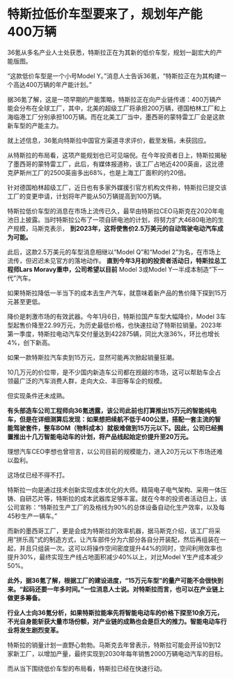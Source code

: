 # 特斯拉低价车型要来了，规划年产能400万辆

36氪从多名产业人士处获悉，特斯拉正在为其新的低价车型，规划一副宏大的产能版图。

“这款低价车型是一个小号Model Y。”消息人士告诉36氪，“特斯拉正在为其构建一个高达400万辆的年产能计划。”

据36氪了解，这是一项早期的产能策略，特斯拉正在向产业链传递：400万辆产能会分布在全球工厂，其中，北美的超级工厂将承担200万辆，德国柏林工厂和上海临港工厂分别承担100万辆。而在北美工厂当中，墨西哥的蒙特雷工厂会是这款新车型的产能主力。

就上述信息，36氪向特斯拉中国官方渠道寻求评价，截至发稿，未获回应。

从特斯拉的布局看，这项产能规划也已可见端倪。在今年投资者日上，特斯拉揭秘了墨西哥的蒙特雷工厂，此后，有媒体报道称，该工厂占地近4200英亩，这比德克萨斯州工厂的2500英亩多出68%，也是上海工厂面积的约20倍。

针对德国柏林超级工厂，近日也有多家外媒援引官方机构文件称，特斯拉已提交该工厂的变更申请，计划将年产能从50万辆提高到100万辆。

特斯拉低价车型的消息在市场上流传已久，最早由特斯拉CEO马斯克在2020年电池日上披露。当时特斯拉公布了一项自研电池的计划，将努力扩大4680电池的生产规模，马斯克表示，
**到2023年，这将使售价2.5万美元的自动驾驶电动汽车成为可能。**

此后，这款2.5万美元的车型消息相继以“Model Q”和“Model 2”为名，在市场上流传，但迟迟未见官方的落地动作。
**直到今年3月初的投资者活动日，特斯拉总工程师Lars Moravy重申，公司希望以目前** Model 3或Model Y一半成本制造“下一代”汽车。

如果特斯拉降低一半当下的成本去生产汽车，就意味着新产品的售价降下探到15万元甚至更低。

降价是刺激市场的有效武器。今年1月6日，特斯拉国产车型大幅降价，Model
3车型起售价降至22.99万元，为历史最低价格，也快速拉动了特斯拉销量。2023年第一季度，特斯拉电动汽车交付量达到422875辆，同比大涨36%，环比也增长4%，创下新高。

如果一款特斯拉汽车卖到15万元，显然可能再次掀起销量狂潮。

10几万元的价位带，是不少国内新造车公司都在觊觎的市场，这可以帮助车企占领最广泛的汽车消费人群，走向大众、丰田等车企的规模。

但实现条件还未成熟。

**有头部造车公司工程师向36氪透露，该公司此前也打算推出15万元的智能纯电车，但是在详细测算后发现：如果想把续航不低于400公里，搭配一套主流的智能驾驶套件，整车BOM（物料成本）就极难做到15万元以下。因此，公司已经搁置推出十几万智能电动车的计划，将产品线起始定价提升至20万元。**

理想汽车CEO李想也曾坦言，以公司目前的规模能力，进入20万元以下市场还难以盈利。

这场仗已经不得不打。

特斯拉一向是通过技术创新实现成本优化的大师。精简电子电气架构、采用一体压铸、自研芯片等，特斯拉的成本武器库足够丰富。就在今年的投资者活动日上，该公司宣称：“特斯拉生产工厂的及格线为90%的总体设备自动化生产效率，以及每45秒生产一辆车。”

而新的墨西哥工厂，更是会成为特斯拉的效率机器，据马斯克介绍，该工厂将采用“拼乐高”式的制造方式，让汽车部件分为六部分各自分开装配，然后再组装在一起，并且只组装一次。这可以将操作空间密度提升44%的同时，空间利用效率也提升30%，最终实现生产线占地面积减少40%以上，对比Model
Y生产成本减少50%。

**此外，据36氪了解，根据工厂的建设进度，“15万元车型”的量产可能不会很快到来。“起码还要一年多时间。”一位消息人士说。对特斯拉而言，也可以在产业链上做更多筹备。**

**行业人士向36氪分析，如果特斯拉能率先将智能电动车的价格下探至10余万元，不光自身能斩获大量市场份额，对产业链的成熟也会是巨大的推力。智能电动车行业将发生剧烈变革。**

特斯拉的销量计划一直野心勃勃。马斯克去年曾表示，特斯拉可能会开设10到12家新工厂，以增加产量，最终实现到2030年每年销售2000万辆电动汽车的目标。

而从当下围绕低价车型的布局看，特斯拉已经在快速行动。

